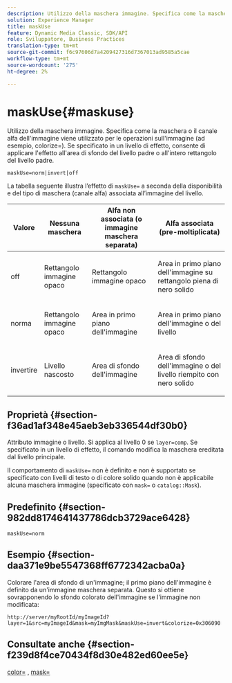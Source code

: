 ```yaml
---
description: Utilizzo della maschera immagine. Specifica come la maschera o il canale alfa dell'immagine viene utilizzato per le operazioni sull'immagine (ad esempio, colorize=). Se specificato in un livello di effetto, consente di applicare l'effetto all'area di sfondo del livello padre o all'intero rettangolo del livello padre.
solution: Experience Manager
title: maskUse
feature: Dynamic Media Classic, SDK/API
role: Sviluppatore, Business Practices
translation-type: tm+mt
source-git-commit: f6c97606d7a4209427316d7367013ad9585a5cae
workflow-type: tm+mt
source-wordcount: '275'
ht-degree: 2%

---
```



# maskUse{#maskuse}

Utilizzo della maschera immagine. Specifica come la maschera o il canale alfa dell&#39;immagine viene utilizzato per le operazioni sull&#39;immagine (ad esempio, colorize=). Se specificato in un livello di effetto, consente di applicare l&#39;effetto all&#39;area di sfondo del livello padre o all&#39;intero rettangolo del livello padre.

`maskUse=norm|invert|off`

La tabella seguente illustra l’effetto di `maskUse=` a seconda della disponibilità e del tipo di maschera (canale alfa) associata all’immagine del livello.

<table id="table_B765F6A765F548948531AF26DA0B4360"> 
 <thead> 
  <tr> 
   <th class="entry"> <b> Valore</b> </th> 
   <th class="entry"> <b> Nessuna maschera</b> </th> 
   <th class="entry"> <b> Alfa non associata (o immagine maschera separata)</b> </th> 
   <th class="entry"> <b> Alfa associata (pre-moltiplicata)</b> </th> 
  </tr> 
 </thead>
 <tbody> 
  <tr> 
   <td> <p> <span class="codeph"> off  </span> </p> </td> 
   <td> <p> Rettangolo immagine opaco </p> </td> 
   <td> <p> Rettangolo immagine opaco </p> </td> 
   <td> <p> Area in primo piano dell'immagine su rettangolo piena di nero solido </p> </td> 
  </tr> 
  <tr> 
   <td> <p> <span class="codeph"> norma  </span> </p> </td> 
   <td> <p> Rettangolo immagine opaco </p> </td> 
   <td> <p> Area in primo piano dell'immagine </p> </td> 
   <td> <p> Area in primo piano dell'immagine o del livello </p> </td> 
  </tr> 
  <tr> 
   <td> <p> <span class="codeph"> invertire  </span> </p> </td> 
   <td> <p> Livello nascosto </p> </td> 
   <td> <p> Area di sfondo dell'immagine </p> </td> 
   <td> <p> Area di sfondo dell'immagine o del livello riempito con nero solido </p> </td> 
  </tr> 
 </tbody> 
</table>

## Proprietà {#section-f36ad1af348e45aeb3eb336544df30b0}

Attributo immagine o livello. Si applica al livello 0 se `layer=comp`. Se specificato in un livello di effetto, il comando modifica la maschera ereditata dal livello principale.

Il comportamento di `maskUse=` non è definito e non è supportato se specificato con livelli di testo o di colore solido quando non è applicabile alcuna maschera immagine (specificato con `mask=` o `catalog::Mask`).

## Predefinito {#section-982dd8174641437786dcb3729ace6428}

`maskUse=norm`

## Esempio {#section-daa371e9be5547368ff6772342acba0a}

Colorare l&#39;area di sfondo di un&#39;immagine; il primo piano dell&#39;immagine è definito da un&#39;immagine maschera separata. Questo si ottiene sovrapponendo lo sfondo colorato dell&#39;immagine se l&#39;immagine non modificata:

`http://server/myRootId/myImageId?layer=1&src=myImageId&mask=myImgMask&maskUse=invert&colorize=0x306090`

## Consultate anche {#section-f239d8f4ce70434f8d30e482ed60ee5e}

[color=](/help/aem-is-ir-api/is-api/http-ref/image-serving-api-ref/c-http-protocol-reference/c-data-types/r-is-http-color.md) ,  [mask=](../../../../../is-api/http-ref/image-serving-api-ref/c-http-protocol-reference/c-command-reference/r-mask.md#reference-922254e027404fb890b850e2723ee06e)
